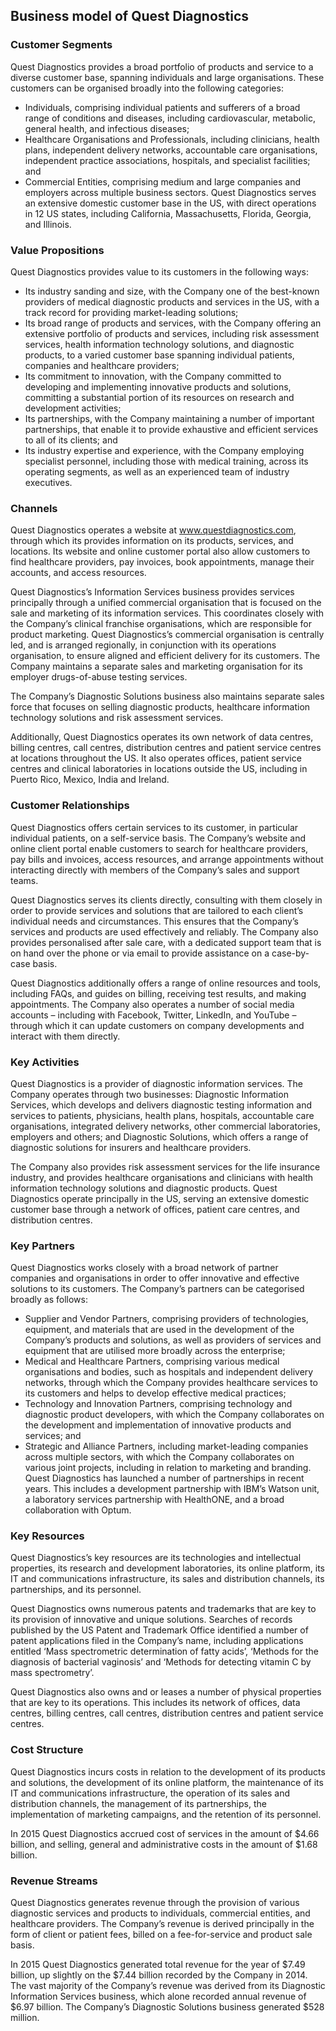 Business model of Quest Diagnostics
-----------------------------------

 ### Customer Segments

 Quest Diagnostics provides a broad portfolio of products and service to a diverse customer base, spanning individuals and large organisations. These customers can be organised broadly into the following categories:

  * Individuals, comprising individual patients and sufferers of a broad range of conditions and diseases, including cardiovascular, metabolic, general health, and infectious diseases;
 * Healthcare Organisations and Professionals, including clinicians, health plans, independent delivery networks, accountable care organisations, independent practice associations, hospitals, and specialist facilities; and
 * Commercial Entities, comprising medium and large companies and employers across multiple business sectors.
  Quest Diagnostics serves an extensive domestic customer base in the US, with direct operations in 12 US states, including California, Massachusetts, Florida, Georgia, and Illinois.

 ### Value Propositions

 Quest Diagnostics provides value to its customers in the following ways:

  * Its industry sanding and size, with the Company one of the best-known providers of medical diagnostic products and services in the US, with a track record for providing market-leading solutions;
 * Its broad range of products and services, with the Company offering an extensive portfolio of products and services, including risk assessment services, health information technology solutions, and diagnostic products, to a varied customer base spanning individual patients, companies and healthcare providers;
 * Its commitment to innovation, with the Company committed to developing and implementing innovative products and solutions, committing a substantial portion of its resources on research and development activities;
 * Its partnerships, with the Company maintaining a number of important partnerships, that enable it to provide exhaustive and efficient services to all of its clients; and
 * Its industry expertise and experience, with the Company employing specialist personnel, including those with medical training, across its operating segments, as well as an experienced team of industry executives.
  ### Channels

 Quest Diagnostics operates a website at www.questdiagnostics.com, through which its provides information on its products, services, and locations. Its website and online customer portal also allow customers to find healthcare providers, pay invoices, book appointments, manage their accounts, and access resources.

 Quest Diagnostics’s Information Services business provides services principally through a unified commercial organisation that is focused on the sale and marketing of its information services. This coordinates closely with the Company’s clinical franchise organisations, which are responsible for product marketing. Quest Diagnostics’s commercial organisation is centrally led, and is arranged regionally, in conjunction with its operations organisation, to ensure aligned and efficient delivery for its customers. The Company maintains a separate sales and marketing organisation for its employer drugs-of-abuse testing services.

 The Company’s Diagnostic Solutions business also maintains separate sales force that focuses on selling diagnostic products, healthcare information technology solutions and risk assessment services.

 Additionally, Quest Diagnostics operates its own network of data centres, billing centres, call centres, distribution centres and patient service centres at locations throughout the US. It also operates offices, patient service centres and clinical laboratories in locations outside the US, including in Puerto Rico, Mexico, India and Ireland.

 ### Customer Relationships

 Quest Diagnostics offers certain services to its customer, in particular individual patients, on a self-service basis. The Company’s website and online client portal enable customers to search for healthcare providers, pay bills and invoices, access resources, and arrange appointments without interacting directly with members of the Company’s sales and support teams.

 Quest Diagnostics serves its clients directly, consulting with them closely in order to provide services and solutions that are tailored to each client’s individual needs and circumstances. This ensures that the Company’s services and products are used effectively and reliably. The Company also provides personalised after sale care, with a dedicated support team that is on hand over the phone or via email to provide assistance on a case-by-case basis.

 Quest Diagnostics additionally offers a range of online resources and tools, including FAQs, and guides on billing, receiving test results, and making appointments. The Company also operates a number of social media accounts – including with Facebook, Twitter, LinkedIn, and YouTube – through which it can update customers on company developments and interact with them directly.

 ### Key Activities

 Quest Diagnostics is a provider of diagnostic information services. The Company operates through two businesses: Diagnostic Information Services, which develops and delivers diagnostic testing information and services to patients, physicians, health plans, hospitals, accountable care organisations, integrated delivery networks, other commercial laboratories, employers and others; and Diagnostic Solutions, which offers a range of diagnostic solutions for insurers and healthcare providers.

 The Company also provides risk assessment services for the life insurance industry, and provides healthcare organisations and clinicians with health information technology solutions and diagnostic products. Quest Diagnostics operate principally in the US, serving an extensive domestic customer base through a network of offices, patient care centres, and distribution centres.

 ### Key Partners

 Quest Diagnostics works closely with a broad network of partner companies and organisations in order to offer innovative and effective solutions to its customers. The Company’s partners can be categorised broadly as follows:

  * Supplier and Vendor Partners, comprising providers of technologies, equipment, and materials that are used in the development of the Company’s products and solutions, as well as providers of services and equipment that are utilised more broadly across the enterprise;
 * Medical and Healthcare Partners, comprising various medical organisations and bodies, such as hospitals and independent delivery networks, through which the Company provides healthcare services to its customers and helps to develop effective medical practices;
 * Technology and Innovation Partners, comprising technology and diagnostic product developers, with which the Company collaborates on the development and implementation of innovative products and services; and
 * Strategic and Alliance Partners, including market-leading companies across multiple sectors, with which the Company collaborates on various joint projects, including in relation to marketing and branding.
  Quest Diagnostics has launched a number of partnerships in recent years. This includes a development partnership with IBM’s Watson unit, a laboratory services partnership with HealthONE, and a broad collaboration with Optum.

 ### Key Resources

 Quest Diagnostics’s key resources are its technologies and intellectual properties, its research and development laboratories, its online platform, its IT and communications infrastructure, its sales and distribution channels, its partnerships, and its personnel.

 Quest Diagnostics owns numerous patents and trademarks that are key to its provision of innovative and unique solutions. Searches of records published by the US Patent and Trademark Office identified a number of patent applications filed in the Company’s name, including applications entitled ‘Mass spectrometric determination of fatty acids’, ‘Methods for the diagnosis of bacterial vaginosis’ and ‘Methods for detecting vitamin C by mass spectrometry’.

 Quest Diagnostics also owns and or leases a number of physical properties that are key to its operations. This includes its network of offices, data centres, billing centres, call centres, distribution centres and patient service centres.

 ### Cost Structure

 Quest Diagnostics incurs costs in relation to the development of its products and solutions, the development of its online platform, the maintenance of its IT and communications infrastructure, the operation of its sales and distribution channels, the management of its partnerships, the implementation of marketing campaigns, and the retention of its personnel.

 In 2015 Quest Diagnostics accrued cost of services in the amount of $4.66 billion, and selling, general and administrative costs in the amount of $1.68 billion.

 ### Revenue Streams

 Quest Diagnostics generates revenue through the provision of various diagnostic services and products to individuals, commercial entities, and healthcare providers. The Company’s revenue is derived principally in the form of client or patient fees, billed on a fee-for-service and product sale basis.

 In 2015 Quest Diagnostics generated total revenue for the year of $7.49 billion, up slightly on the $7.44 billion recorded by the Company in 2014. The vast majority of the Company’s revenue was derived from its Diagnostic Information Services business, which alone recorded annual revenue of $6.97 billion. The Company’s Diagnostic Solutions business generated $528 million.